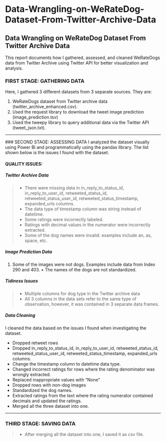 # Data-Wrangling-on-WeRateDog-Dataset-From-Twitter-Archive-Data

## Data Wrangling on WeRateDog Dataset From Twitter Archive Data

This report documents how I gathered, assessed, and cleaned WeRateDogs data from Twitter Archive using Twitter API for better visualization and analysis. 

### FIRST STAGE: GATHERING DATA
Here, I gathered 3 different datasets from 3 separate sources. They are:
1.	WeRateDogs dataset from Twitter archive data (twitter_archive_enhanced.csv).
2.	Used the request library to download the tweet image prediction (image_prediction.tsv)
3.	Used the tweepy library to query additional data via the Twitter API (tweet_json.txt).

<hr>
### SECOND STAGE: ASSESSING DATA
I analyzed the dataset visually using Power Bi and programmatically using the pandas library. 
The list shown below is the issues I found with the dataset.

#### QUALITY ISSUES:
##### Twitter Archive Data
>- There were missing data in in_reply_to_status_id, in_reply_to_user_id, retweeted_status_id, retweeted_status_user_id, retweeted_status_timestamp, expanded_urls columns.<br>
>- The data type of timestamp column was string instead of datetime.<br>
>- Some ratings were incorrectly labeled. <br>
>- Ratings with decimal values in the numerator were incorrectly extracted.<br>
>- Some of the dog names were invalid: examples include an, as, space, etc.<br>


##### Image Prediction Data
1.	Some of the images were not dogs. Examples include data from Index 290 and 403.
•	The names of the dogs are not standardized.

##### Tidiness Issues
>- Multiple columns for dog type in the Twitter archive data
>- All 3 columns in the data sets refer to the same type of observation, however, it was contained in 3 separate data frames.

##### Data Cleaning
I cleaned the data based on the issues I found when investigating the dataset. 
* Dropped retweet rows
* Dropped in_reply_to_status_id, in_reply_to_user_id, retweeted_status_id, retweeted_status_user_id, retweeted_status_timestamp, expanded_urls columns.
* Change the timestamp column to datetime data type.
* Changed incorrect ratings for rows where the rating denominator was wrongly extracted.
* Replaced inappropriate values with “None”
* Dropped rows with non-dog images
* Standardized the dog names.
* Extracted ratings from the text where the rating numerator contained decimals and updated the ratings. 
* Merged all the three dataset into one.
<hr>

### THIRD STAGE: SAVING DATA
>- After merging all the dataset into one, I saved it as csv file.
